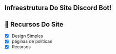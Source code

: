 ## Infraestrutura Do Site Discord Bot!

## 📑 Recursos Do Site

- [x] Design Simples
- [x] páginas de políticas
- [x] Recursos